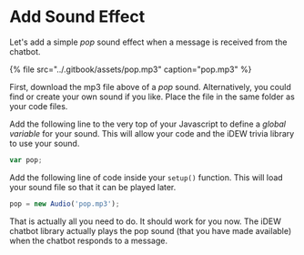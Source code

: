 # Add Sound Effect

Let's add a simple _pop_ sound effect when a message is received from the chatbot.

{% file src="../.gitbook/assets/pop.mp3" caption="pop.mp3" %}

First, download the mp3 file above of a _pop_ sound. Alternatively, you could find or create your own sound if you like. Place the file in the same folder as your code files.

Add the following line to the very top of your Javascript to define a _global variable_ for your sound. This will allow your code and the iDEW trivia library to use your sound.

```javascript
var pop;
```

Add the following line of code inside your `setup()` function. This will load your sound file so that it can be played later.

```javascript
pop = new Audio('pop.mp3');
```

That is actually all you need to do. It should work for you now. The iDEW chatbot library actually plays the pop sound \(that you have made available\) when the chatbot responds to a message.

